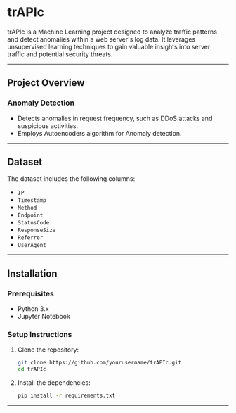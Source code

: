 # trAPIc
trAPIc is a Machine Learning project designed to analyze traffic patterns and detect anomalies within a web server's log data. It leverages unsupervised learning techniques to gain valuable insights into server traffic and potential security threats.

---

## Project Overview
### Anomaly Detection
- Detects anomalies in request frequency, such as DDoS attacks and suspicious activities.
- Employs Autoencoders algorithm for Anomaly detection.

---

## Dataset

The dataset includes the following columns:
- `IP`
- `Timestamp`
- `Method`
- `Endpoint`
- `StatusCode`
- `ResponseSize`
- `Referrer`
- `UserAgent`

---

## Installation

### Prerequisites
- Python 3.x
- Jupyter Notebook

### Setup Instructions

1. Clone the repository:
    ```bash
    git clone https://github.com/yourusername/trAPIc.git
    cd trAPIc
    ```

2. Install the dependencies:
    ```bash
    pip install -r requirements.txt
    ```
---


    
